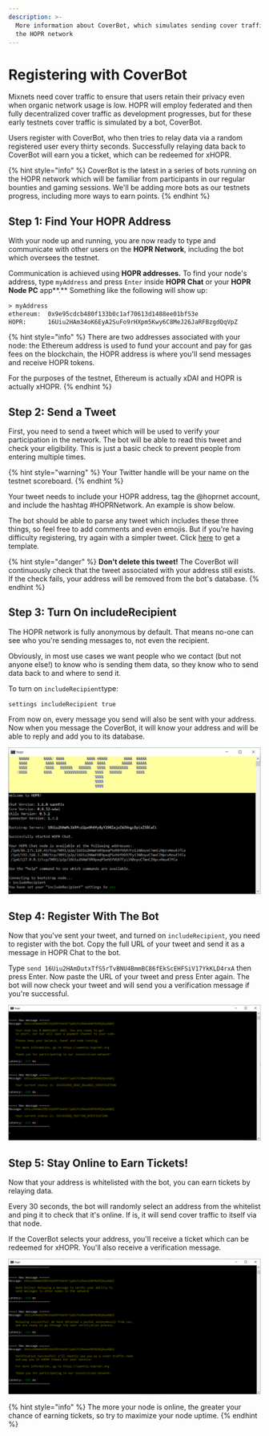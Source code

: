```yaml
---
description: >-
  More information about CoverBot, which simulates sending cover traffic through
  the HOPR network
---
```


# Registering with CoverBot

Mixnets need cover traffic to ensure that users retain their privacy even when organic network usage is low. HOPR will employ federated and then fully decentralized cover traffic as development progresses, but for these early testnets cover traffic is simulated by a bot, CoverBot.

Users register with CoverBot, who then tries to relay data via a random registered user every thirty seconds. Successfully relaying data back to CoverBot will earn you a ticket, which can be redeemed for xHOPR.

{% hint style="info" %}
CoverBot is the latest in a series of bots running on the HOPR network which will be familiar from participants in our regular bounties and gaming sessions. We'll be adding more bots as our testnets progress, including more ways to earn points.
{% endhint %}

## Step 1: Find Your HOPR Address

With your node up and running, you are now ready to type and communicate with other users on the **HOPR Network**, including the bot which oversees the testnet.

Communication is achieved using **HOPR addresses.** To find your node's address, type `myAddress` and press `Enter` inside **HOPR Chat** or your **HOPR Node PC** app**.** Something like the following will show up:

```text
> myAddress
ethereum:  0x9e95cdcb480f133b0c1af70613d1488ee01bf53e
HOPR:      16Uiu2HAm34oK6EyA2SuFo9rHXpm5Kwy6C8MeJ26JaRFBzgdQqVpZ
```

{% hint style="info" %}
There are two addresses associated with your node: the Ethereum address is used to fund your account and pay for gas fees on the blockchain, the HOPR address is where you'll send messages and receive HOPR tokens.

For the purposes of the testnet, Ethereum is actually xDAI and HOPR is actually xHOPR.
{% endhint %}

## Step 2: Send a Tweet

First, you need to send a tweet which will be used to verify your participation in the network. The bot will be able to read this tweet and check your eligibility. This is just a basic check to prevent people from entering multiple times.

{% hint style="warning" %}
Your Twitter handle will be your name on the testnet scoreboard.
{% endhint %}

Your tweet needs to include your HOPR address, tag the @hoprnet account, and include the hashtag \#HOPRNetwork. An example is show below.

The bot should be able to parse any tweet which includes these three things, so feel free to add comments and even emojis. But if you're having difficulty registering, try again with a simpler tweet. Click [here](https://twitter.com/intent/tweet?original_referer=https%3A%2F%2Fsaentis.hoprnet.org%2F&ref_src=twsrc%5Etfw&related=hoprnet&text=Signing%20up%20to%20earn%20%24HOPR%20on%20the%20%23HOPRnetwork.%20My%20%40hoprnet%20address%20is%3A%20&tw_p=tweetbutton) to get a template.

{% hint style="danger" %}
**Don't delete this tweet!** The CoverBot will continuously check that the tweet associated with your address still exists. If the check fails, your address will be removed from the bot's database.
{% endhint %}

## Step 3: Turn On includeRecipient

The HOPR network is fully anonymous by default. That means no-one can see who you're sending messages to, not even the recipient.

Obviously, in most use cases we want people who we contact \(but not anyone else!\) to know who is sending them data, so they know who to send data back to and where to send it.

To turn on `includeRecipient`type:

```text
settings includeRecipient true
```

From now on, every message you send will also be sent with your address. Now when you message the CoverBot, it will know your address and will be able to reply and add you to its database.

![](../.gitbook/assets/include-recipient%20%284%29.png)

## Step 4: Register With The Bot

Now that you've sent your tweet, and turned on `includeRecipient`, you need to register with the bot. Copy the full URL of your tweet and send it as a message in HOPR Chat to the bot.

Type `send 16Uiu2HAmDutxTfS5rTvBNU4BmmBC86fEkScEHFSiV17YkKLD4rxA` then press Enter. Now paste the URL of your tweet and press Enter again. The bot will now check your tweet and will send you a verification message if you're successful.

![](../.gitbook/assets/verification-1%20%283%29.png)

## Step 5: Stay Online to Earn Tickets!

Now that your address is whitelisted with the bot, you can earn tickets by relaying data.

Every 30 seconds, the bot will randomly select an address from the whitelist and ping it to check that it's online. If is, it will send cover traffic to itself via that node.

If the CoverBot selects your address, you'll receive a ticket which can be redeemed for xHOPR. You'll also receive a verification message.

![](../.gitbook/assets/verification-2%20%283%29.png)

{% hint style="info" %}
The more your node is online, the greater your chance of earning tickets, so try to maximize your node uptime.
{% endhint %}

